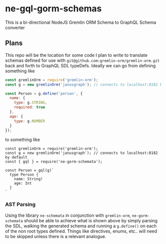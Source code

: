 # ne-gql-gorm-schemas
This is a bi-directional NodeJS Gremlin ORM Schema to GraphQL Schema converter

## Plans
This repo will be the location for some code I plan to write to translate schemas defined for use with `git@github.com:gremlin-orm/gremlin-orm.git` back and forth to GraphQL SDL typeDefs. Ideally we can go from defining something like 

```js
const gremlinOrm = require('gremlin-orm');
const g = new gremlinOrm('janusgraph'); // connects to localhost:8182 by default

const Person = g.define('person', {
  name: {
    type: g.STRING,
    required: true
  },
  age: {
    type: g.NUMBER
  }
});
```

to something like
```
const gremlinOrm = require('gremlin-orm');
const g = new gremlinOrm('janusgraph'); // connects to localhost:8182 by default
const { gql } = require('ne-gorm-schemata');

const Person = gql(g)`
  type Person {
    name: String!
    age: Int
  }
`
```

### AST Parsing
Using the library `ne-schemata` in conjunction with `gremlin-orm`, `ne-gorm-schemata` should be able to achieve what is shown above by simply parsing the SDL, walking the generated schema and running a `g.define()` on each of the non root types defined. Things like directives, enums, etc.. will need to be skipped unless there is a relevant analogue. 
